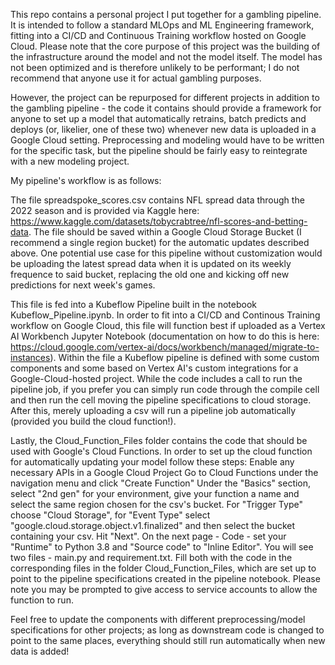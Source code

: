 This repo contains a personal project I put together for a gambling pipeline. It is intended to follow a standard MLOps and ML Engineering framework, fitting into a CI/CD and Continuous Training workflow hosted on Google Cloud. Please note that the core purpose of this project was the building of the infrastructure around the model and not the model itself. The model has not been optimized and is therefore unlikely to be performant; I do not recommend that anyone use it for actual gambling purposes. 

However, the project can be repurposed for different projects in addition to the gambling pipeline - the code it contains should provide a framework for anyone to set up a model that automatically retrains, batch predicts and deploys (or, likelier, one of these two) whenever new data is uploaded in a Google Cloud setting. Preprocessing and modeling would have to be written for the specific task, but the pipeline should be fairly easy to reintegrate with a new modeling project.

My pipeline's workflow is as follows: 

The file spreadspoke_scores.csv contains NFL spread data through the 2022 season and is provided via Kaggle here: https://www.kaggle.com/datasets/tobycrabtree/nfl-scores-and-betting-data. The file should be saved within a Google Cloud Storage Bucket (I recommend a single region bucket) for the automatic updates described above. One potential use case for this pipeline without customization would be uploading the latest spread data when it is updated on its weekly frequence to said bucket, replacing the old one and kicking off new predictions for next week's games.

This file is fed into a Kubeflow Pipeline built in the notebook Kubeflow_Pipeline.ipynb. In order to fit into a CI/CD and Continous Training workflow on Google Cloud, this file will function best if uploaded as a Vertex AI Workbench Jupyter Notebook (documentation on how to do this is here: https://cloud.google.com/vertex-ai/docs/workbench/managed/migrate-to-instances). Within the file a Kubeflow pipeline is defined with some custom components and some based on Vertex AI's custom integrations for a Google-Cloud-hosted project. While the code includes a call to run the pipeline job, if you prefer you can simply run code through the compile cell and then run the cell moving the pipeline specifications to cloud storage. After this, merely uploading a csv will run a pipeline job automatically (provided you build the cloud function!).

Lastly, the Cloud_Function_Files folder contains the code that should be used with Google's Cloud Functions. In order to set up the cloud function for automatically updating your model follow these steps:
Enable any necessary APIs in a Google Cloud Project 
Go to Cloud Functions under the navigation menu and click "Create Function"
Under the "Basics" section, select "2nd gen" for your environment, give your function a name and select the same region chosen for the csv's bucket.
For "Trigger Type" choose "Cloud Storage", for "Event Type" select "google.cloud.storage.object.v1.finalized" and then select the bucket containing your csv. Hit "Next".
On the next page - Code - set your "Runtime" to Python 3.8 and "Source code" to "Inline Editor".
You will see two files - main.py and requirement.txt. Fill both with the code in the corresponding files in the folder Cloud_Function_Files, which are set up to point to the pipeline specifications created in the pipeline notebook. Please note you may be prompted to give access to service accounts to allow the function to run.

Feel free to update the components with different preprocessing/model specifications for other projects; as long as downstream code is changed to point to the same places, everything should still run automatically when new data is added!